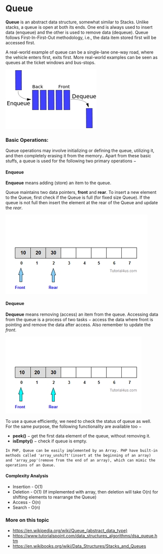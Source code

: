 # Queue

**Queue** is an abstract data structure, somewhat similar to Stacks. Unlike stacks, a queue is open at both its ends. One end is always used to insert data (enqueue) and the other is used to remove data (dequeue). Queue follows First-In-First-Out methodology, i.e., the data item stored first will be accessed first.

A real-world example of queue can be a single-lane one-way road, where the vehicle enters first, exits first. More real-world examples can be seen as queues at the ticket windows and bus-stops.

![Queue](./images/queue.svg)

### Basic Operations:

Queue operations may involve initializing or defining the queue, utilizing it, and then completely erasing it from the memory.. Apart from these basic stuffs, a queue is used for the following two primary operations −


#### Enqueue

**Enqueue** means adding (store) an item to the queue.

Queue maintains two data pointers, **front** and **rear**. To insert a new element to the Queue, first check if the Queue is full (for fixed size Queue). If the queue is not full then insert the element at the rear of the Queue and update the *rear*.

![Enqueue](./images/queue-insert-item.gif)


#### Dequeue

**Dequeue** means removing (access) an item from the queue. Accessing data from the queue is a process of two tasks − access the data where front is pointing and remove the data after access. Also remember to update the *front*.

![Dequeue](./images/queue-delete-item.gif)

To use a queue efficiently, we need to check the status of queue as well. For the same purpose, the following functionality are available too −

- **peek()** − get the first data element of the queue, without removing it.
- **isEmpty()** − check if queue is empty.

```
In PHP, Queue can be easily implemented by an Array. PHP have built-in methods called 'array_unshift'(insert at the beginning of an array) and 'array_pop'(remove from the end of an array), which can mimic the operations of an Queue.
```

#### Complexity Analysis
- Insertion - O(1)
- Deletion - O(1) (If implemented with array, then deletion will take O(n) for shifting elements to rearrange the Queue)
- Access - O(n)
- Search - O(n)

### More on this topic
- https://en.wikipedia.org/wiki/Queue_(abstract_data_type)
- https://www.tutorialspoint.com/data_structures_algorithms/dsa_queue.htm
- https://en.wikibooks.org/wiki/Data_Structures/Stacks_and_Queues
